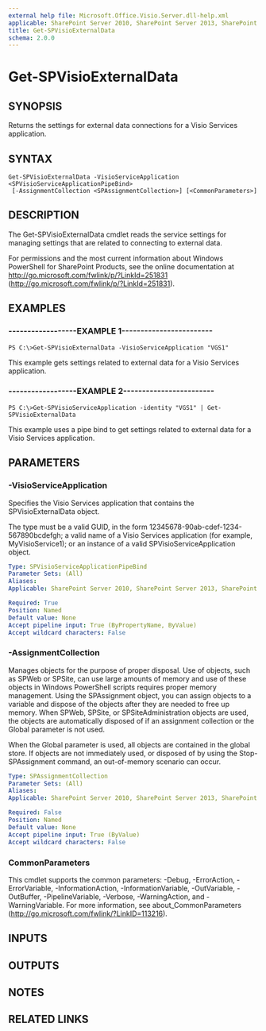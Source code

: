 ```yaml
---
external help file: Microsoft.Office.Visio.Server.dll-help.xml
applicable: SharePoint Server 2010, SharePoint Server 2013, SharePoint Server 2016, SharePoint Server 2019
title: Get-SPVisioExternalData
schema: 2.0.0
---
```


# Get-SPVisioExternalData

## SYNOPSIS
Returns the settings for external data connections for a Visio Services application.

## SYNTAX

```
Get-SPVisioExternalData -VisioServiceApplication <SPVisioServiceApplicationPipeBind>
 [-AssignmentCollection <SPAssignmentCollection>] [<CommonParameters>]
```

## DESCRIPTION
The Get-SPVisioExternalData cmdlet reads the service settings for managing settings that are related to connecting to external data.

For permissions and the most current information about Windows PowerShell for SharePoint Products, see the online documentation at http://go.microsoft.com/fwlink/p/?LinkId=251831 (http://go.microsoft.com/fwlink/p/?LinkId=251831).

## EXAMPLES

### ------------------EXAMPLE 1------------------------ 
```
PS C:\>Get-SPVisioExternalData -VisioServiceApplication "VGS1"
```

This example gets settings related to external data for a Visio Services application.

### ------------------EXAMPLE 2------------------------ 
```
PS C:\>Get-SPVisioServiceApplication -identity "VGS1" | Get-SPVisioExternalData
```

This example uses a pipe bind to get settings related to external data for a Visio Services application.

## PARAMETERS

### -VisioServiceApplication
Specifies the Visio Services application that contains the SPVisioExternalData object.

The type must be a valid GUID, in the form 12345678-90ab-cdef-1234-567890bcdefgh; a valid name of a Visio Services application (for example, MyVisioService1); or an instance of a valid SPVisioServiceApplication object.

```yaml
Type: SPVisioServiceApplicationPipeBind
Parameter Sets: (All)
Aliases: 
Applicable: SharePoint Server 2010, SharePoint Server 2013, SharePoint Server 2016, SharePoint Server 2019

Required: True
Position: Named
Default value: None
Accept pipeline input: True (ByPropertyName, ByValue)
Accept wildcard characters: False
```

### -AssignmentCollection
Manages objects for the purpose of proper disposal.
Use of objects, such as SPWeb or SPSite, can use large amounts of memory and use of these objects in Windows PowerShell scripts requires proper memory management.
Using the SPAssignment object, you can assign objects to a variable and dispose of the objects after they are needed to free up memory.
When SPWeb, SPSite, or SPSiteAdministration objects are used, the objects are automatically disposed of if an assignment collection or the Global parameter is not used.

When the Global parameter is used, all objects are contained in the global store.
If objects are not immediately used, or disposed of by using the Stop-SPAssignment command, an out-of-memory scenario can occur.

```yaml
Type: SPAssignmentCollection
Parameter Sets: (All)
Aliases: 
Applicable: SharePoint Server 2010, SharePoint Server 2013, SharePoint Server 2016, SharePoint Server 2019

Required: False
Position: Named
Default value: None
Accept pipeline input: True (ByValue)
Accept wildcard characters: False
```

### CommonParameters
This cmdlet supports the common parameters: -Debug, -ErrorAction, -ErrorVariable, -InformationAction, -InformationVariable, -OutVariable, -OutBuffer, -PipelineVariable, -Verbose, -WarningAction, and -WarningVariable. For more information, see about_CommonParameters (http://go.microsoft.com/fwlink/?LinkID=113216).

## INPUTS

## OUTPUTS

## NOTES

## RELATED LINKS

